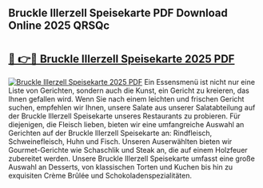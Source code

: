## Bruckle Illerzell Speisekarte PDF Download Online 2025 QRSQc

# <h2><a href="http://gc8l3ky.nevu.top/?p=Bruckle+Illerzell+Speisekarte">🔗 👉🔴 Bruckle Illerzell Speisekarte 2025 PDF</a></h2>

[![Bruckle Illerzell Speisekarte 2025 PDF](https://i.imgur.com/dBaPXMq.png)](http://gc8l3ky.nevu.top/?p=Bruckle+Illerzell+Speisekarte)
Ein Essensmenü ist nicht nur eine Liste von Gerichten, sondern auch die Kunst, ein Gericht zu kreieren, das Ihnen gefallen wird. Wenn Sie nach einem leichten und frischen Gericht suchen, empfehlen wir Ihnen, unsere Salate aus unserer Salatabteilung auf der Bruckle Illerzell Speisekarte unseres Restaurants zu probieren. Für diejenigen, die Fleisch lieben, bieten wir eine umfangreiche Auswahl an Gerichten auf der Bruckle Illerzell Speisekarte an: Rindfleisch, Schweinefleisch, Huhn und Fisch. Unseren Auserwählten bieten wir Gourmet-Gerichte wie Schaschlik und Steak an, die auf einem Holzfeuer zubereitet werden. Unsere Bruckle Illerzell Speisekarte umfasst eine große Auswahl an Desserts, von klassischen Torten und Kuchen bis hin zu exquisiten Crème Brûlée und Schokoladenspezialitäten.
